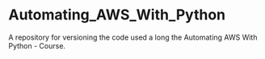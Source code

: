 # Automating_AWS_With_Python
A repository for versioning the code used a long the Automating AWS With Python - Course.
